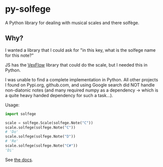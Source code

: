 # py-solfege

A Python library for dealing with musical scales and there solfège.

## Why?

I wanted a library that I could ask for "in this key, what is the solfege name for this note?"

JS has the [VexFlow](https://www.npmjs.com/package/vexflow) library that could do the scale, but I needed this in Python.

I was unable to find a complete implementation in Python.
All other projects I found on Pypi.org, github.com, and using Google search did NOT handle non-diatonic notes (and many required numpy as a dependency -> which is a quite heavy handed dependency for such a task...).

Usage:

```python
import solfege

scale = solfege.Scale(solfege.Note("C"))
scale.solfege(solfege.Note("C"))
# 'Do'
scale.solfege(solfege.Note("D")) 
# 'Re'
scale.solfege(solfege.Note("C#")) 
'Di'
```

See [the docs](https://mshafer1.github.io/py-solfege).
